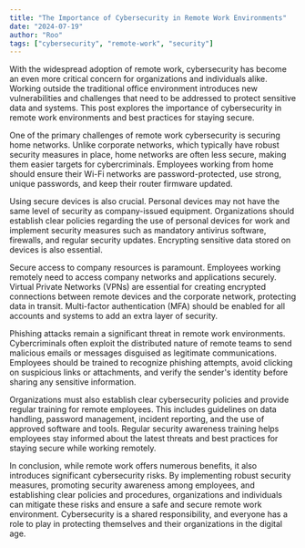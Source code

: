 ```yaml
---
title: "The Importance of Cybersecurity in Remote Work Environments"
date: "2024-07-19"
author: "Roo"
tags: ["cybersecurity", "remote-work", "security"]
---
```

With the widespread adoption of remote work, cybersecurity has become an even more critical concern for organizations and individuals alike. Working outside the traditional office environment introduces new vulnerabilities and challenges that need to be addressed to protect sensitive data and systems. This post explores the importance of cybersecurity in remote work environments and best practices for staying secure.

One of the primary challenges of remote work cybersecurity is securing home networks. Unlike corporate networks, which typically have robust security measures in place, home networks are often less secure, making them easier targets for cybercriminals. Employees working from home should ensure their Wi-Fi networks are password-protected, use strong, unique passwords, and keep their router firmware updated.

Using secure devices is also crucial. Personal devices may not have the same level of security as company-issued equipment. Organizations should establish clear policies regarding the use of personal devices for work and implement security measures such as mandatory antivirus software, firewalls, and regular security updates. Encrypting sensitive data stored on devices is also essential.

Secure access to company resources is paramount. Employees working remotely need to access company networks and applications securely. Virtual Private Networks (VPNs) are essential for creating encrypted connections between remote devices and the corporate network, protecting data in transit. Multi-factor authentication (MFA) should be enabled for all accounts and systems to add an extra layer of security.

Phishing attacks remain a significant threat in remote work environments. Cybercriminals often exploit the distributed nature of remote teams to send malicious emails or messages disguised as legitimate communications. Employees should be trained to recognize phishing attempts, avoid clicking on suspicious links or attachments, and verify the sender's identity before sharing any sensitive information.

Organizations must also establish clear cybersecurity policies and provide regular training for remote employees. This includes guidelines on data handling, password management, incident reporting, and the use of approved software and tools. Regular security awareness training helps employees stay informed about the latest threats and best practices for staying secure while working remotely.

In conclusion, while remote work offers numerous benefits, it also introduces significant cybersecurity risks. By implementing robust security measures, promoting security awareness among employees, and establishing clear policies and procedures, organizations and individuals can mitigate these risks and ensure a safe and secure remote work environment. Cybersecurity is a shared responsibility, and everyone has a role to play in protecting themselves and their organizations in the digital age.
